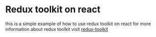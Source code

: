 # Redux toolkit on react 
this is a simple example of how to use redux toolkit on react
for more information about redux toolkit visit [redux-toolkit](https://redux-toolkit.js.org/)
